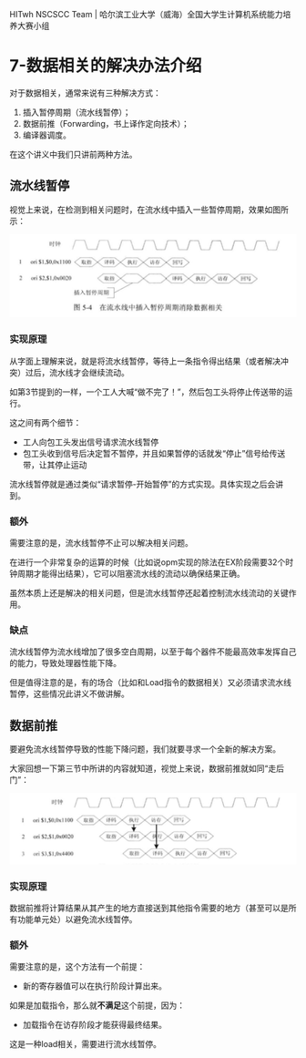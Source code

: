 HITwh NSCSCC Team | 哈尔滨工业大学（威海）全国大学生计算机系统能力培养大赛小组

# 7-数据相关的解决办法介绍

对于数据相关，通常来说有三种解决方式：

1. 插入暂停周期（流水线暂停）；
2. 数据前推（Forwarding，书上译作定向技术）；
3. 编译器调度。

在这个讲义中我们只讲前两种方法。

## 流水线暂停

视觉上来说，在检测到相关问题时，在流水线中插入一些暂停周期，效果如图所示：

![1](./pic/7/1.jpg)

### 实现原理

从字面上理解来说，就是将流水线暂停，等待上一条指令得出结果（或者解决冲突）过后，流水线才会继续流动。

如第3节提到的一样，一个工人大喊“做不完了！”，然后包工头将停止传送带的运行。

这之间有两个细节：

- 工人向包工头发出信号请求流水线暂停
- 包工头收到信号后决定暂不暂停，并且如果暂停的话就发“停止”信号给传送带，让其停止运动

流水线暂停就是通过类似“请求暂停-开始暂停”的方式实现。具体实现之后会讲到。

### 额外

需要注意的是，流水线暂停不止可以解决相关问题。

在进行一个非常复杂的运算的时候（比如说opm实现的除法在EX阶段需要32个时钟周期才能得出结果），它可以阻塞流水线的流动以确保结果正确。

虽然本质上还是解决的相关问题，但是流水线暂停还起着控制流水线流动的关键作用。

### 缺点

流水线暂停为流水线增加了很多空白周期，以至于每个器件不能最高效率发挥自己的能力，导致处理器性能下降。

但是值得注意的是，有的场合（比如和Load指令的数据相关）又必须请求流水线暂停，这些情况此讲义不做讲解。

## 数据前推

要避免流水线暂停导致的性能下降问题，我们就要寻求一个全新的解决方案。

大家回想一下第三节中所讲的内容就知道，视觉上来说，数据前推就如同“走后门”：

![2](./pic/7/2.jpg)

### 实现原理

数据前推将计算结果从其产生的地方直接送到其他指令需要的地方（甚至可以是所有功能单元处）以避免流水线暂停。

### 额外

需要注意的是，这个方法有一个前提：

- 新的寄存器值可以在执行阶段计算出来。

如果是加载指令，那么就**不满足**这个前提，因为：

- 加载指令在访存阶段才能获得最终结果。

这是一种load相关，需要进行流水线暂停。